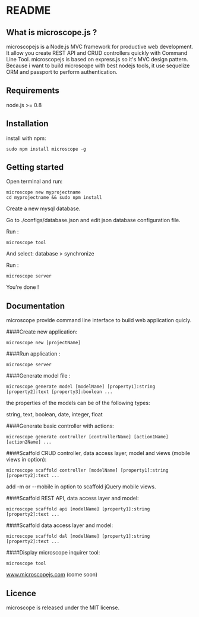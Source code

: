 README
======

What is microscope.js ?
-----------------------

microscopejs is a Node.js MVC framework for productive web development.
It allow you create REST API and CRUD controllers quickly with Command Line Tool.
microscopejs is based on express.js so it's MVC design pattern.
Because i want to build microscope with best nodejs tools, it use sequelize ORM and passport to perform authentication.

Requirements
------------

node.js >= 0.8

Installation
------------
install with npm:

	sudo npm install microscope -g

Getting started
---------------

Open terminal and run:

	microscope new myprojectname
	cd myprojectname && sudo npm install

Create a new mysql database.

Go to ./configs/database.json and edit json database configuration file.

Run :

	microscope tool

And select: database > synchronize

Run :

	microscope server

You're done !

Documentation
-------------

microscope provide command line interface to build web application quicly.

####Create new application:

	microscope new [projectName]
	
####Run application :

	microscope server

####Generate model file :

	microscope generate model [modelName] [property1]:string [property2]:text [property3]:boolean ...

the properties of the models can be of the following types:

string, text, boolean, date, integer, float

####Generate basic controller with actions:

	microscope generate controller [controllerName] [action1Name] [action2Name] ...

####Scaffold CRUD controller, data access layer, model and views (mobile views in option):

	microscope scaffold controller [modelName] [property1]:string [property2]:text ...

add -m or --mobile in option to scaffold jQuery mobile views.

####Scaffold REST API, data access layer and model:

	microscope scaffold api [modelName] [property1]:string [property2]:text ...

####Scaffold data access layer and model:

	microscope scaffold dal [modelName] [property1]:string [property2]:text ...

####Display microscope inquirer tool:
	
	microscope tool

www.microscopejs.com (come soon)

Licence
-------

microscope is released under the MIT license.